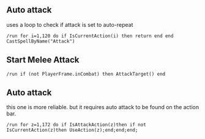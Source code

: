 ## Auto attack
uses a loop to check if attack is set to auto-repeat
```
/run for i=1,120 do if IsCurrentAction(i) then return end end CastSpellByName("Attack")
```


## Start Melee Attack
```
/run if (not PlayerFrame.inCombat) then AttackTarget() end
```
 

## Auto attack
this one is more reliable. but it requires auto attack to be found on the action bar.
```
/run for z=1,172 do if IsAttackAction(z)then if not IsCurrentAction(z)then UseAction(z);end;end;end;
```